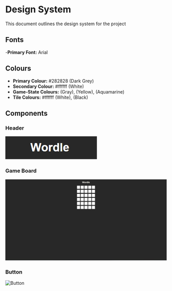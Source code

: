# Design System

This document outlines the design system for the project

## Fonts

-**Primary Font:** Arial

## Colours

- **Primary Colour:** #282828 (Dark Grey)
- **Secondary Colour:** #ffffff (White)
- **Game-State Colours:** (Gray), (Yellow), (Aquamarine)
- **Tile Colours:** #ffffff (White), (Black)

## Components

### Header
![Header](/docs/design_system/Wordle%20Header.png)

### Game Board
![Game-Board](/docs/design_system/Wordle%20Start%20Screen.PNG)

### Button
![Button](/wordle/docs/design_system/Replay%20Button.png)
